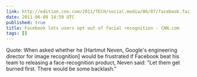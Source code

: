 ```yaml
---
link: http://edition.cnn.com/2011/TECH/social.media/06/07/facebook.facial.recognition/
date: 2011-06-08 14:59 UTC
published: true
title: Facebook lets users opt out of facial recognition - CNN.com
tags: []
---
```


Quote: When asked whether he [Hartmut Neven, Google's engineering director for image recognition] would be frustrated if Facebook beat his team to releasing a face-recognition product, Neven said: "Let them get burned first. There would be some backlash."
